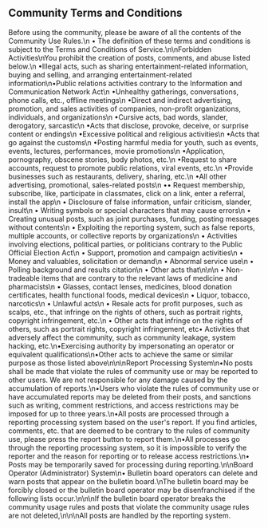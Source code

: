 ## Community Terms and Conditions

Before using the community, please be aware of all the contents of the Community Use Rules.\n • The definition of these terms and conditions is subject to the Terms and Conditions of Service.\n\nForbidden Activities\nYou prohibit the creation of posts, comments, and abuse listed below.\n •Illegal acts, such as sharing entertainment-related information, buying and selling, and arranging entertainment-related information\n•Public relations activities contrary to the Information and Communication Network Act\n •Unhealthy gatherings, conversations, phone calls, etc., offline meetings\n •Direct and indirect advertising, promotion, and sales activities of companies, non-profit organizations, individuals, and organizations\n •Cursive acts, bad words, slander, derogatory, sarcastic\n •Acts that disclose, provoke, deceive, or surprise content or endings\n •Excessive political and religious activities\n •Acts that go against the customs\n •Posting harmful media for youth, such as events, events, lectures, performances, movie promotions\n •Application, pornography, obscene stories, body photos, etc.\n •Request to share accounts, request to promote public relations, viral events, etc.\n •Provide businesses such as restaurants, delivery, sharing, etc.\n •All other advertising, promotional, sales-related posts\n •• Request membership, subscribe, like, participate in classmates, click on a link, enter a referral, install the app\n • Disclosure of false information, unfair criticism, slander, insult\n • Writing symbols or special characters that may cause errors\n • Creating unusual posts, such as joint purchases, funding, posting messages without contents\n • Exploiting the reporting system, such as false reports, multiple accounts, or collective reports by organizations\n • Activities involving elections, political parties, or politicians contrary to the Public Official Election Act\n • Support, promotion and campaign activities\n • Money and valuables, solicitation or demand\n • Abnormal service use\n • Polling background and results citation\n • Other acts that\n\n\n • Non-tradeable items that are contrary to the relevant laws of medicine and pharmacists\n • Glasses, contact lenses, medicines, blood donation certificates, health functional foods, medical devices\n • Liquor, tobacco, narcotics\n • Unlawful acts\n • Resale acts for profit purposes, such as scalps, etc., that infringe on the rights of others, such as portrait rights, copyright infringement, etc.\n • Other acts that infringe on the rights of others, such as portrait rights, copyright infringement, etc• Activities that adversely affect the community, such as community leakage, system hacking, etc.\n•Exercising authority by impersonating an operator or equivalent qualifications\n•Other acts to achieve the same or similar purpose as those listed above\n\n\nReport Processing System\n•No posts shall be made that violate the rules of community use or may be reported to other users. We are not responsible for any damage caused by the accumulation of reports.\n•Users who violate the rules of community use or have accumulated reports may be deleted from their posts, and sanctions such as writing, comment restrictions, and access restrictions may be imposed for up to three years.\n•All posts are processed through a reporting processing system based on the user's report. If you find articles, comments, etc. that are deemed to be contrary to the rules of community use, please press the report button to report them.\n•All processes go through the reporting processing system, so it is impossible to verify the reporter and the reason for reporting or to release access restrictions.\n• Posts may be temporarily saved for processing during reporting.\n\nBoard Operator (Administrator) System\n• Bulletin board operators can delete and warn posts that appear on the bulletin board.\nThe bulletin board may be forcibly closed or the bulletin board operator may be disenfranchised if the following lists occur.\n\n\nIf the bulletin board operator breaks the community usage rules and posts that violate the community usage rules are not deleted,\n\n\nAll posts are handled by the reporting system.
